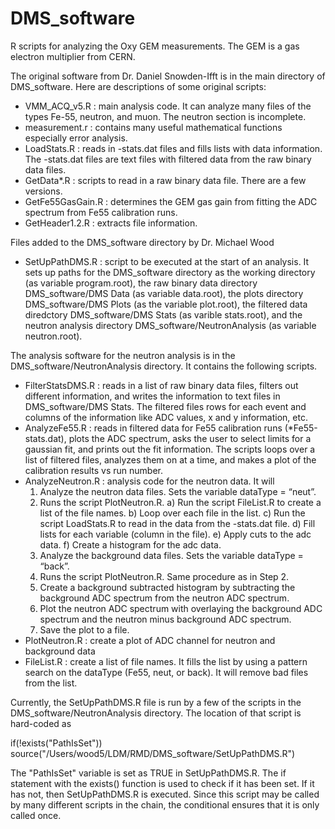 # DMS_software
R scripts for analyzing the Oxy GEM measurements.  The GEM is a gas electron multiplier from CERN.  

The original software from Dr. Daniel Snowden-Ifft is in the main directory of DMS_software.  Here are descriptions of some original scripts:
- VMM_ACQ_v5.R : main analysis code.  It can analyze many files of the types Fe-55, neutron, and muon.  The neutron section is incomplete.
- measurement.r : contains many useful mathematical functions especially error analysis.
- LoadStats.R : reads in -stats.dat files and fills lists with data information.  The -stats.dat files are text files with filtered data from the raw binary data files.
- GetData*.R : scripts to read in a raw binary data file.  There are a few versions.
- GetFe55GasGain.R : determines the GEM gas gain from fitting the ADC spectrum from Fe55 calibration runs.
- GetHeader1.2.R : extracts file information.  

Files added to the DMS_software directory by Dr. Michael Wood
- SetUpPathDMS.R : script to be executed at the start of an analysis.  It sets up paths for the DMS_software directory as the working directory (as variable program.root), the raw binary data directory DMS_software/DMS Data (as variable data.root), the plots directory DMS_software/DMS Plots (as the variable plot.root), the filtered data diredctory DMS_software/DMS Stats (as varible stats.root), and the neutron analysis directory DMS_software/NeutronAnalysis (as variable neutron.root).

The analysis software for the neutron analysis is in the DMS_software/NeutronAnalysis directory.  It contains the following scripts.
- FilterStatsDMS.R : reads in a list of raw binary data files, filters out different information, and writes the information to text files in DMS_software/DMS Stats.  The filtered files rows for each event and columns of the information like ADC values, x and y information, etc.
- AnalyzeFe55.R : reads in filtered data for Fe55 calibration runs (*Fe55-stats.dat), plots the ADC spectrum, asks the user to select limits for a gaussian fit, and prints out the fit information.  The scripts loops over a list of filtered files, analyzes them on at a time, and makes a plot of the calibration results vs run number.
- AnalyzeNeutron.R : analysis code for the neutron data.  It will
    1) Analyze the neutron data files.  Sets the variable dataType = “neut”.
    2) Runs the script PlotNeutron.R.
      a) Run the script FileList.R to create a list of the file names.
      b) Loop over each file in the list.
      c) Run the script LoadStats.R to read in the data from the -stats.dat file.
      d) Fill lists for each variable (column in the file).
      e) Apply cuts to the adc data.
      f) Create a histogram for the adc data.
    3) Analyze the background data files. Sets the variable dataType = “back”.
    4) Runs the script PlotNeutron.R.  Same procedure as in Step 2.
    5) Create a background subtracted histogram by subtracting the background ADC spectrum from the neutron ADC spectrum.
    6) Plot the neutron ADC spectrum with overlaying the background ADC spectrum and the neutron minus background ADC spectrum.  
    7) Save the plot to a file.
- PlotNeutron.R : create a plot of ADC channel for neutron and background data
- FileList.R : create a list of file names.  It fills the list by using a pattern search on the dataType (Fe55, neut, or back).  It will remove bad files from the list.  

Currently, the SetUpPathDMS.R file is run by a few of the scripts in the DMS_software/NeutronAnalysis directory.  The location of that script is hard-coded as 

if(!exists("PathIsSet")) source("/Users/wood5/LDM/RMD/DMS_software/SetUpPathDMS.R")

The "PathIsSet" variable is set as TRUE in SetUpPathDMS.R.  The if statement with the exists() function is used to check if it has been set.  If it has not, then SetUpPathDMS.R is executed.  Since this script may be called by many different scripts in the chain, the conditional ensures that it is only called once. 


